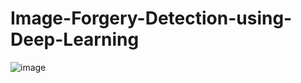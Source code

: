 # Image-Forgery-Detection-using-Deep-Learning
![image](https://github.com/user-attachments/assets/d09ee956-c2b2-42cd-aca0-8b154490a393)
